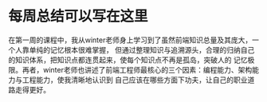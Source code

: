 # 每周总结可以写在这里
在第一周的课程中，我从winter老师身上学习到了虽然前端知识总量及其庞大，一个人靠单纯的记忆根本很难掌握， 但通过整理知识与追溯源头，合理的归纳自己的知识体系，把知识点都连贯起来，使每个知识点不再是孤岛，突破人的 记忆极限。再者，winter老师也讲述了前端工程师最核心的三个因素：编程能力、架构能力与工程能力，使我清晰地认识到 自己应该在哪些方面下功夫，让自己的职业道路走得更好。